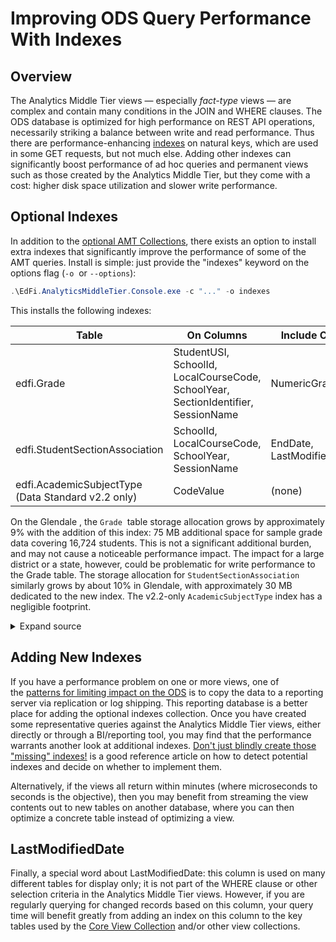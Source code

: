 # Improving ODS Query Performance With Indexes

## Overview

The Analytics Middle Tier views — especially _fact-type_ views — are complex and
contain many conditions in the JOIN and WHERE clauses. The ODS database is
optimized for high performance on REST API operations, necessarily striking a
balance between write and read performance. Thus there are performance-enhancing
[indexes](https://www.red-gate.com/simple-talk/sql/learn-sql-server/sql-server-index-basics/)
on natural keys, which are used in some GET requests, but not much else. Adding
other indexes can significantly boost performance of ad hoc queries and
permanent views such as those created by the Analytics Middle Tier, but they
come with a cost: higher disk space utilization and slower write performance.

## Optional Indexes

In addition to the [optional AMT
Collections](../user-guide/collections/readme.md), there exists an option to
install extra indexes that significantly improve the performance of some of the
AMT queries. Install is simple: just provide the "indexes" keyword on the
options flag (`-o`  or `--options`):

```powershell
.\EdFi.AnalyticsMiddleTier.Console.exe -c "..." -o indexes
```

This installs the following indexes:

| Table | On Columns | Include Columns |
| --- | --- | --- |
| ​edfi.Grade | StudentUSI, SchoolId, LocalCourseCode, SchoolYear, SectionIdentifier, SessionName | NumericGradeEarned​ |
| edfi.StudentSectionAssociation | SchoolId, LocalCourseCode, SchoolYear, SessionName | EndDate, LastModifiedDate |
| edfi.AcademicSubjectType  <br/>(Data Standard v2.2 only) | CodeValue | (none) |

On the Glendale ,
the `Grade`  table storage allocation grows by approximately 9% with the
addition of this index: 75 MB additional space for sample grade data covering
16,724 students. This is not a significant additional burden, and may not cause
a noticeable performance impact. The impact for a large district or a state,
however, could be problematic for write performance to the Grade table. The
storage allocation for `StudentSectionAssociation`  similarly grows by about 10%
in Glendale, with approximately 30 MB dedicated to the new index. The v2.2-only
`AcademicSubjectType` index has a negligible footprint.

<details>
<summary>Expand source</summary>

```sql title="Query for index size"
SELECT
    tn.[name] AS [Table name],
    ix.[name] AS [Index name],
    SUM(sz.[used_page_count]) * 8 AS [Index size (KB)]
FROM
    sys.dm_db_partition_stats AS sz
INNER JOIN
    sys.indexes AS ix
ON
    sz.[object_id] = ix.[object_id]
AND
    sz.[index_id] = ix.[index_id]
INNER JOIN
    sys.tables tn
ON
    tn.OBJECT_ID = ix.object_id
GROUP BY
    tn.[name],
    ix.[name]
ORDER BY
    3 desc
```

</details>

## Adding New Indexes

If you have a performance problem on one or more views, one of the [patterns for
limiting impact on the
ODS](./limiting-impact-on-the-production-ods.md) is to
copy the data to a reporting server via replication or log shipping. This
reporting database is a better place for adding the optional indexes collection.
Once you have created some representative queries against the Analytics Middle
Tier views, either directly or through a BI/reporting tool, you may find that
the performance warrants another look at additional indexes. [Don't just blindly
create those "missing"
indexes!](https://sqlperformance.com/2013/06/t-sql-queries/missing-index) is a
good reference article on how to detect potential indexes and decide on whether
to implement them.

Alternatively, if the views all return within minutes (where microseconds to
seconds is the objective), then you may benefit from streaming the view contents
out to new tables on another database, where you can then optimize a concrete
table instead of optimizing a view.

## LastModifiedDate

Finally, a special word about LastModifiedDate: this column is used on many
different tables for display only; it is not part of the WHERE clause or other
selection criteria in the Analytics Middle Tier views. However, if you are
regularly querying for changed records based on this column, your query time
will benefit greatly from adding an index on this column to the key tables used
by the [Core View
Collection](../user-guide/collections/core-view-collection/readme.md)
and/or other view collections.
